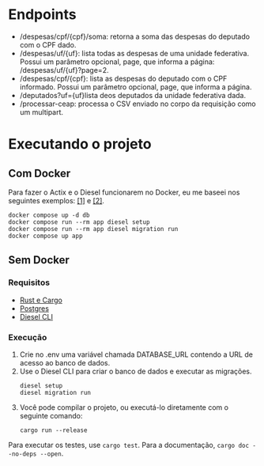 # Endpoints

* /despesas/cpf/{cpf}/soma: retorna a soma das despesas do deputado com o CPF dado.
* /despesas/uf/{uf}: lista todas as despesas de uma unidade federativa. Possui um parâmetro opcional, page, que informa a página: /despesas/uf/{uf}?page=2.
* /despesas/cpf/{cpf}: lista as despesas do deputado com o CPF informado. Possui um parâmetro opcional, page, que informa a página.
* /deputados?uf={uf}lista deos deputados da unidade federativa dada.
* /processar-ceap: processa o CSV enviado no corpo da requisição como um multipart.

# Executando o projeto

## Com Docker

Para fazer o Actix e o Diesel funcionarem no Docker, eu me baseei nos seguintes exemplos: [[1]](https://medium.com/@aniketsuryawanshixz1/building-a-rust-api-with-actix-web-diesel-postgres-and-docker-09b0958552aa) e [[2]](https://www.codefeetime.com/post/docker-config-for-actix-web-diesel-and-postgres/).

```
docker compose up -d db
docker compose run --rm app diesel setup
docker compose run --rm app diesel migration run
docker compose up app
```

## Sem Docker

### Requisitos
* [Rust e Cargo](https://www.rust-lang.org/tools/install)
* [Postgres](https://www.postgresql.org/download/)
* [Diesel CLI](http://diesel.rs/guides/getting-started.html)

### Execução
1. Crie no .env uma variável chamada DATABASE_URL contendo a URL de acesso ao banco de dados.
2. Use o Diesel CLI para criar o banco de dados e executar as migrações.
   ```
   diesel setup
   diesel migration run
   ```
3. Você pode compilar o projeto, ou executá-lo diretamente com o seguinte comando:
   ```
   cargo run --release
   ```
Para executar os testes, use ```cargo test```. Para a documentação, ```cargo doc --no-deps --open```.
